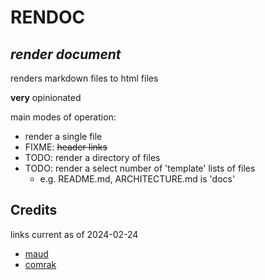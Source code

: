 # RENDOC 
## *render document*
renders markdown files to html files

**very** opinionated

main modes of operation:
- render a single file
- FIXME: ~~header links~~
- TODO: render a directory of files
- TODO: render a select number of 'template' lists of files
    - e.g. README.md, ARCHITECTURE.md is 'docs'

## Credits
links current as of 2024-02-24
- [maud](https://maud.lambda.xyz/)
- [comrak](hrzn.ee/kivikakk/comrak)
